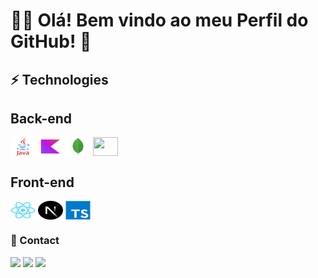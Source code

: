 

# 🖖🏻  Olá! Bem vindo ao meu Perfil do GitHub!  🖖

## ⚡ Technologies

## Back-end

<div style="display: inline_block"> <img align="center" height="30" width="40" src="https://raw.githubusercontent.com/devicons/devicon/master/icons/java/java-original-wordmark.svg"> <img align="center" height="30" width="40" src="https://raw.githubusercontent.com/devicons/devicon/master/icons/kotlin/kotlin-original.svg"> <img align="center" height="30" width="40" src="https://raw.githubusercontent.com/devicons/devicon/master/icons/mongodb/mongodb-original.svg"> <img align="center" height="30" width="40" src="https://cdn.jsdelivr.net/gh/devicons/devicon/icons/oracle/oracle-original.svg"> </div>

## Front-end

<div style="display: inline_block"> <img align="center" height="30" width="40" src="https://raw.githubusercontent.com/devicons/devicon/master/icons/react/react-original.svg"> <img align="center" height="30" width="40" src="https://raw.githubusercontent.com/devicons/devicon/master/icons/nextjs/nextjs-original.svg"> <img align="center" height="30" width="40" src="https://raw.githubusercontent.com/devicons/devicon/master/icons/typescript/typescript-original.svg"> </div>


### 🤝 Contact

<div style="display: inline_block">
<a href="https://www.linkedin.com/in/brunotalcantara/" target="_blank"><img src="https://img.shields.io/badge/-LinkedIn-%230077B5?style=for-the-badge&logo=linkedin&logoColor=white" target="_blank"></a>
<a href="mailto:brunotheodoro123@gmail.com" target="_blank"><img src="https://img.shields.io/badge/-email-%230077B5?style=for-the-badge&logo=gmail&logoColor=white" target="_blank"></a>
<a href="https://api.whatsapp.com/send?phone=5511971944409" target="_blank"><img src="https://img.shields.io/badge/-whatsapp-%230077B5?style=for-the-badge&logo=whatsapp&logoColor=white" target="_blank"></a>






